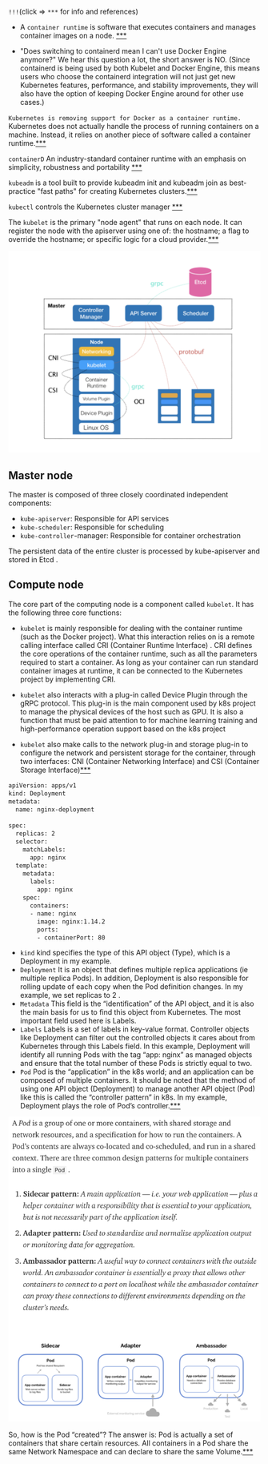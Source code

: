`!!!`(click => `***` for info and references)
- A `container runtime` is software that executes containers and manages container images on a node. [***](https://kubernetes.io/blog/2018/05/24/kubernetes-containerd-integration-goes-ga/)

- "Does switching to containerd mean I can't use Docker Engine anymore?" We hear this question a lot, the short answer is NO. (Since containerd is being used by both Kubelet and Docker Engine, this means users who choose the containerd integration will not just get new Kubernetes features, performance, and stability improvements, they will also have the option of keeping Docker Engine around for other use cases.)

`Kubernetes is removing support for Docker as a container runtime.` Kubernetes does not actually handle the process of running containers on a machine. Instead, it relies on another piece of software called a container runtime.[***](https://acloudguru.com/blog/engineering/kubernetes-is-deprecating-docker-what-you-need-to-know)

`containerD` An industry-standard container runtime with an emphasis on simplicity, robustness and portability [***](https://containerd.io/)

`kubeadm` is a tool built to provide kubeadm init and kubeadm join as best-practice "fast paths" for creating Kubernetes clusters.[***](https://kubernetes.io/docs/reference/setup-tools/kubeadm/)

`kubectl` controls the Kubernetes cluster manager [***](https://kubernetes.io/docs/reference/kubectl/kubectl/)

The `kubelet` is the primary "node agent" that runs on each node. It can register the node with the apiserver using one of: the hostname; a flag to override the hostname; or specific logic for a cloud provider.[***](https://kubernetes.io/docs/reference/command-line-tools-reference/kubelet/)

![k8s](./img/k8s.png)

## Master node

The master is composed of three closely coordinated independent components:
- `kube-apiserver`: Responsible for API services
- `kube-scheduler`: Responsible for scheduling
- `kube-controller`-manager: Responsible for container orchestration

The persistent data of the entire cluster is processed by kube-apiserver and stored in Etcd .

## Compute node

The core part of the computing node is a component called
`kubelet`. It has the following three core functions:
- `kubelet` is mainly responsible for dealing with the container runtime (such as the Docker project). What this interaction relies on is a remote calling interface called CRI (Container Runtime Interface) . CRI defines the core operations of the container runtime, such as all the parameters required to start a container. As long as your container can run standard container images at runtime, it can be connected to the Kubernetes project by implementing CRI.

- `kubelet` also interacts with a plug-in called Device Plugin through the gRPC protocol. This plug-in is the main component used by k8s project to manage the physical devices of the host such as GPU. It is also a function that must be paid attention to for machine learning training and high-performance operation support based on the k8s project

- `kubelet` also make calls to the network plug-in and storage plug-in to configure the network and persistent storage for the container, through two interfaces: CNI (Container Networking Interface) and CSI (Container Storage Interface)[***](https://aws.plainenglish.io/kubernetes-deep-dive-one-k8s-basics-81e59d81f4bd)

```
apiVersion: apps/v1
kind: Deployment
metadata:
  name: nginx-deployment

spec:
  replicas: 2
  selector:
    matchLabels:
      app: nginx
  template:
    metadata:
      labels:
        app: nginx
    spec:
      containers:
      - name: nginx
        image: nginx:1.14.2
        ports:
        - containerPort: 80
```

- `kind`
kind specifies the type of this API object (Type), which is a Deployment in my example.
- `Deployment`
It is an object that defines multiple replica applications (ie multiple replica Pods). In addition, Deployment is also responsible for rolling update of each copy when the Pod definition changes. In my example, we set replicas to 2 .
- `Metadata`
This field is the “identification” of the API object, and it is also the main basis for us to find this object from Kubernetes. The most important field used here is Labels.
- `Labels`
Labels is a set of labels in key-value format. Controller objects like Deployment can filter out the controlled objects it cares about from Kubernetes through this Labels field. In this example, Deployment will identify all running Pods with the tag “app: nginx” as managed objects and ensure that the total number of these Pods is strictly equal to two.
- `Pod`
Pod is the “application” in the k8s world; and an application can be composed of multiple containers.
It should be noted that the method of using one API object (Deployment) to manage another API object (Pod) like this is called the “controller pattern” in k8s. In my example, Deployment plays the role of Pod’s controller.[***](https://aws.plainenglish.io/kubernetes-deep-dive-three-first-container-application-177b4e2b2d02)

![pod](./img/pod.png)

So, how is the Pod “created”? The answer is: Pod is actually a set of containers that share certain resources. All containers in a Pod share the same Network Namespace and can declare to share the same Volume.[***](https://aws.plainenglish.io/kubernetes-deep-dive-four-why-we-need-pod-e88949eb7b08)

